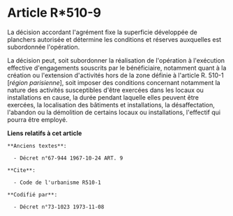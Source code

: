 # Article R*510-9

La décision accordant l'agrément fixe la superficie développée de planchers autorisée et détermine les conditions et réserves
auxquelles est subordonnée l'opération.

La décision peut, soit subordonner la réalisation de l'opération à l'exécution effective d'engagements souscrits par le
bénéficiaire, notamment quant à la création ou l'extension d'activités hors de la zone définie à l'article R. 510-1 [*région
parisienne*], soit imposer des conditions concernant notamment la nature des activités susceptibles d'être exercées dans les
locaux ou installations en cause, la durée pendant laquelle elles peuvent être exercées, la localisation des bâtiments et
installations, la désaffectation, l'abandon ou la démolition de certains locaux ou installations, l'effectif qui pourra être
employé.

**Liens relatifs à cet article**

	**Anciens textes**:

	  - Décret n°67-944 1967-10-24 ART. 9

	**Cite**:

	  - Code de l'urbanisme R510-1

	**Codifié par**:

	  - Décret n°73-1023 1973-11-08
